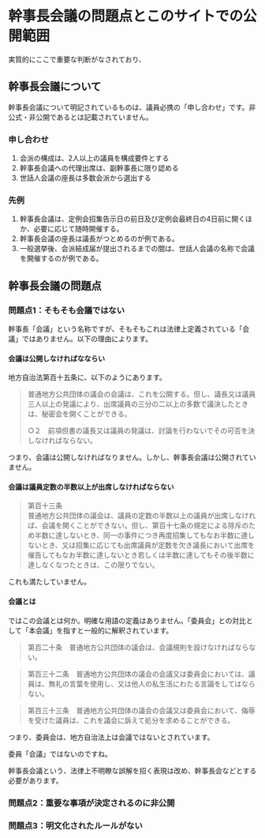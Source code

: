 # 幹事長会議の問題点とこのサイトでの公開範囲

実質的にここで重要な判断がなされており、

## 幹事長会議について
幹事長会議について明記されているものは、議員必携の「申し合わせ」です。非公式・非公開であるとは記載されていません。

### 申し合わせ
1. 会派の構成は、2人以上の議員を構成要件とする
1. 幹事長会議への代理出席は、副幹事長に限り認める
1. 世話人会議の座長は多数会派から選出する
### 先例
1. 幹事長会議は、定例会招集告示日の前日及び定例会最終日の4日前に開くほか、必要に応じて随時開催する。
1. 幹事長会議の座長は議長がつとめるのが例である。
1. 一般選挙後、会派結成届が提出されるまでの間は、世話人会議の名称で会議を開催するのが例である。


## 幹事長会議の問題点
### 問題点1：そもそも会議ではない
幹事長「会議」という名称ですが、そもそもこれは法律上定義されている「会議」ではありません。以下の理由によります。
#### 会議は公開しなければなならい
地方自治法第百十五条に、以下のようにあります。
> 普通地方公共団体の議会の会議は、これを公開する。但し、議長又は議員三人以上の発議により、出席議員の三分の二以上の多数で議決したときは、秘密会を開くことができる。
>
>○２　前項但書の議長又は議員の発議は、討論を行わないでその可否を決しなければならない。

つまり、会議は公開しなければなりません。しかし、幹事長会議は公開されていません。
#### 会議は議員定数の半数以上が出席しなければならない
> 第百十三条  
普通地方公共団体の議会は、議員の定数の半数以上の議員が出席しなければ、会議を開くことができない。但し、第百十七条の規定による除斥のため半数に達しないとき、同一の事件につき再度招集してもなお半数に達しないとき、又は招集に応じても出席議員が定数を欠き議長において出席を催告してもなお半数に達しないとき若しくは半数に達してもその後半数に達しなくなつたときは、この限りでない。

これも満たしていません。

#### 会議とは
ではこの会議とは何か。明確な用語の定義はありません。「委員会」との対比として「本会議」を指すと一般的に解釈されています。

> 第百二十条　普通地方公共団体の議会は、会議規則を設けなければならない。

> 第百三十二条　普通地方公共団体の議会の会議又は委員会においては、議員は、無礼の言葉を使用し、又は他人の私生活にわたる言論をしてはならない。

> 第百三十三条　普通地方公共団体の議会の会議又は委員会において、侮辱を受けた議員は、これを議会に訴えて処分を求めることができる。

つまり、委員会は、地方自治法上は会議ではないとされています。

委員「会議」ではないのですね。

幹事長会議という、法律上不明瞭な誤解を招く表現は改め、幹事長会などとする必要があります。

### 問題点2：重要な事項が決定されるのに非公開


### 問題点3：明文化されたルールがない

